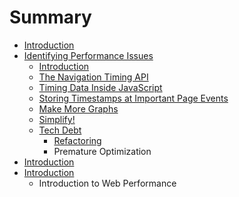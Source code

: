 # Summary

* [Introduction](README.md)
* [Identifying Performance Issues](02-identifying-performance-issues/identifyingperformance_issues_md.md)
   * [Introduction](02-identifying-performance-issues/introduction.md)
   * [The Navigation Timing API](02-identifying-performance-issues/the_navigation_timing_api.md)
   * [Timing Data Inside JavaScript](02-identifying-performance-issues/timing_data_inside_javascript.md)
   * [Storing Timestamps at Important Page Events](02-identifying-performance-issues/storing_timestamps_at_important_page_events.md)
   * [Make More Graphs](02-identifying-performance-issues/make_more_graphs.md)
   * [Simplify!](02-identifying-performance-issues/simplify.md)
   * [Tech Debt](02-identifying-performance-issues/tech_debt.md)
       * [Refactoring](02-identifying-performance-issues/refactoring.md)
       * Premature Optimization
* [Introduction](01-introduction/introduction-to-web-performance.md)
* [Introduction](01-introduction/introduction.md)
   * Introduction to Web Performance

